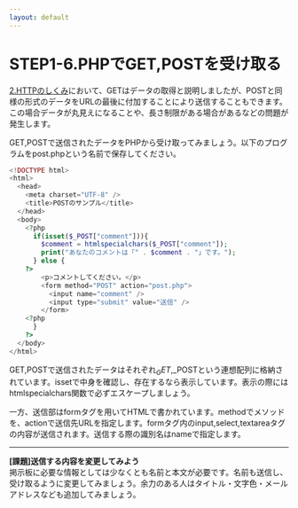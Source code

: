 ```yaml
---
layout: default
---
```

# STEP1-6.PHPでGET,POSTを受け取る

[2.HTTPのしくみ](STEP1-2.HTTPのしくみ)において、GETはデータの取得と説明しましたが、POSTと同様の形式のデータをURLの最後に付加することにより送信することもできます。この場合データが丸見えになることや、長さ制限がある場合があるなどの問題が発生します。

GET,POSTで送信されたデータをPHPから受け取ってみましょう。以下のプログラムをpost.phpという名前で保存してください。

```php
<!DOCTYPE html>
<html>
  <head>
    <meta charset="UTF-8" />
    <title>POSTのサンプル</title>
  </head>
  <body>
    <?php
      if(isset($_POST["comment"])){
        $comment = htmlspecialchars($_POST["comment"]);
        print("あなたのコメントは「" . $comment . "」です。");
      } else {
    ?>
        <p>コメントしてください。</p>
        <form method="POST" action="post.php">
          <input name="comment" />
          <input type="submit" value="送信" />
        </form>
    <?php
      }
    ?>
  </body>
</html>
```
GET,POSTで送信されたデータはそれぞれ$_GET,$_POSTという連想配列に格納されています。issetで中身を確認し、存在するなら表示しています。表示の際にはhtmlspecialchars関数で必ずエスケープしましょう。  

一方、送信部はformタグを用いてHTMLで書かれています。methodでメソッドを、actionで送信先URLを指定します。formタグ内のinput,select,textareaタグの内容が送信されます。送信する際の識別名はnameで指定します。

***

**[課題]送信する内容を変更してみよう**  
掲示板に必要な情報としては少なくとも名前と本文が必要です。名前も送信し、受け取るように変更してみましょう。余力のある人はタイトル・文字色・メールアドレスなども追加してみましょう。